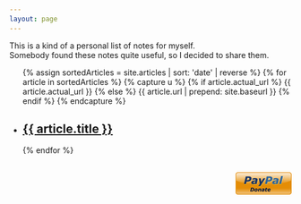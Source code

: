 ```yaml
---
layout: page
---
```


This is a kind of a personal list of notes for myself.   
Somebody found these notes quite useful, so I decided to share them.

<ul class="article-list">
	{% assign sortedArticles = site.articles | sort: 'date' | reverse %}
	{% for article in sortedArticles %}
		{% capture u %}
			{% if article.actual_url %}
				{{ article.actual_url }}
			{% else %}
				{{ article.url | prepend: site.baseurl }}
			{% endif %}
		{% endcapture %}
		<li>
			<h2>
				<a class="article-link" href="{{ u | strip}}">{{ article.title }}</a>
			</h2>
		</li>
	{% endfor %}
</ul>

<p style="text-align:right">
	<br />
	<a href="https://paypal.me/mlocati"><img src="images/paypal-donate-100.png" alt="Donate with PayPal" /></a>
</p>